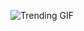 ![Trending GIF](https://media0.giphy.com/media/v1.Y2lkPThiYjIxNzcyZTJsNWNsYnBoYmJtcnlscTEzeDBpY2t2MWQ4d3lkZHNjd21xdGgxNCZlcD12MV9naWZzX3NlYXJjaCZjdD1n/CTX0ivSQbI78A/giphy.gif)
